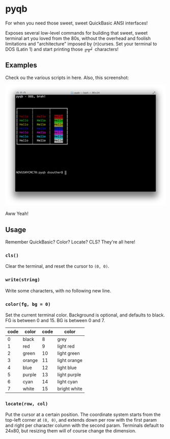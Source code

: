 # pyqb

For when you need those sweet, sweet QuickBasic ANSI interfaces!

Exposes several low-level commands for building that sweet, sweet terminal art
you loved from the 80s, without the overhead and foolish limitations and
"architecture" imposed by (n)curses. Set your terminal to DOS (Latin 1) and
start printing those ╔╦╛ characters!

## Examples

Check ou the various scripts in here. Also, this screenshot:

![Aww Yeah!](./hellos.png)

Aww Yeah!

## Usage

Remember QuickBasic? Color? Locate? CLS? They're all here!

### `cls()`

Clear the terminal, and reset the cursor to `(0, 0)`.

### `write(string)`

Write some characters, with no following new line.

### `color(fg, bg = 0)`

Set the current terminal color. Background is optional, and defaults to black.
FG is between 0 and 15. BG is between 0 and 7.

| code | color  | code | color |
|------|--------|------|-------|
| 0    | black  | 8    | grey  |
| 1    | red    | 9    | light red |
| 2    | green  | 10   | light green |
| 3    | orange | 11   | light orange |
| 4    | blue   | 12   | light blue |
| 5    | purple | 13   | light purple |
| 6    | cyan   | 14   | light cyan |
| 7    | white  | 15   | bright white |

### `locate(row, col)`

Put the cursor at a certain position. The coordinate system starts from the
top-left corner at `(0, 0)`, and extends down per row with the first param and
right per character column with the second param. Terminals default to 24x80,
but resizing them will of course change the dimension.
